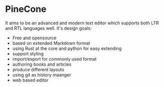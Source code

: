 # PineCone

It aims to be an advanced and modern text editor which supports both LTR and RTL languages well. It's design goals:
- Free and opensource
- based on extended Markdown format
- using Rust at the core and python for easy extending
- support styling
- import/export for commonly used format
- authoring books and articles
- produce different layouts
- using git as history maanger
- web based editor
